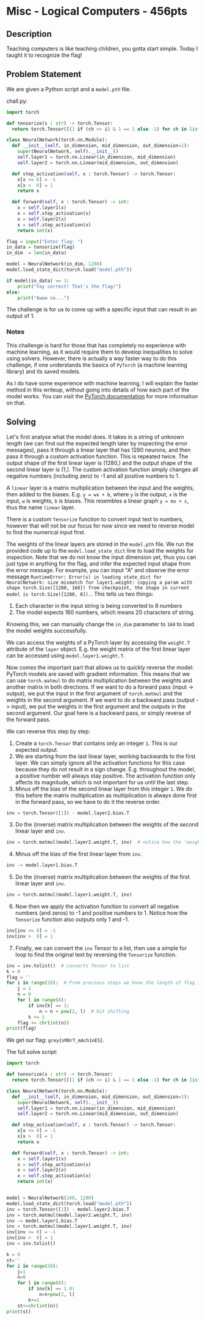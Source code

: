 # Misc - Logical Computers - 456pts

## Description
Teaching computers is like teaching children, you gotta start simple. Today I taught it to recognize the flag!

## Problem Statement

We are given a Python script and a `model.pth` file.

chall.py:
```python
import torch

def tensorize(s : str) -> torch.Tensor:
  return torch.Tensor([(1 if (ch >> i) & 1 == 1 else -1) for ch in list(map(ord, s)) for i in range(8)])

class NeuralNetwork(torch.nn.Module):
  def __init__(self, in_dimension, mid_dimension, out_dimension=1):
    super(NeuralNetwork, self).__init__()
    self.layer1 = torch.nn.Linear(in_dimension, mid_dimension)
    self.layer2 = torch.nn.Linear(mid_dimension, out_dimension)

  def step_activation(self, x : torch.Tensor) -> torch.Tensor:
    x[x <= 0] = -1
    x[x >  0] = 1
    return x

  def forward(self, x : torch.Tensor) -> int:
    x = self.layer1(x)
    x = self.step_activation(x)
    x = self.layer2(x)
    x = self.step_activation(x)
    return int(x)

flag = input("Enter flag: ")
in_data = tensorize(flag)
in_dim	= len(in_data)

model = NeuralNetwork(in_dim, 1280)
model.load_state_dict(torch.load("model.pth"))

if model(in_data) == 1:
	print("Yay correct! That's the flag!")
else:
	print("Awww no...")
```

The challenge is for us to come up with a specific input that can result in an output of 1.

### Notes
This challenge is hard for those that has completely no experience with machine learning, as it would require them to develop inequalities to solve using solvers. However, there is actually a way faster way to do this challenge, if one understands the basics of `PyTorch` (a machine learning library) and its saved models.

As I do have some experience with machine learning, I will explain the faster method in this writeup, without going into details of how each part of the model works. You can visit the [PyTorch documentation](https://pytorch.org/docs/stable/index.html) for more information on that.

## Solving

Let's first analyse what the model does. It takes in a string of unknown length (we can find out the expected length later by inspecting the error messages), pass it through a linear layer that has 1280 neurons, and then pass it through a custom activation function. This is repeated twice. The output shape of the first linear layer is (1280,) and the output shape of the second linear layer is (1,). The custom activation function simply changes all negative numbers (including zero) to -1 and all positive numbers to 1.

A `linear` layer is a matrix multiplication between the input and the weights, then added to the biases. E.g. `y = wx + b`, where `y` is the output, `x` is the input, `w` is weights, `b` is biases. This resembles a linear graph `y = mx + c`, thus the name `linear` layer.

There is a custom `Tensorize` function to convert input text to numbers, however that will not be our focus for now since we need to reverse model to find the numerical input first.

The weights of the linear layers are stored in the `model.pth` file. We run the provided code up to the `model.load_state_dict` line to load the weights for inspection. Note that we do not know the input dimension yet, thus you can just type in anything for the flag, and infer the expected input shape from the error message. For example, you can input "A" and observe the error message `RuntimeError: Error(s) in loading state_dict for NeuralNetwork:
	size mismatch for layer1.weight: copying a param with shape torch.Size([1280, 160]) from checkpoint, the shape in current model is torch.Size([1280, 8]).`. This tells us two things:

1. Each character in the input string is being converted to 8 numbers
2. The model expects 160 numbers, which means 20 characters of string.

Knowing this, we can manually change the `in_dim` parameter to `160` to load the model weights successfully.

We can access the weights of a PyTorch layer by accessing the `weight.T` attribute of the `layer` object. E.g. the weight matrix of the first linear layer can be accessed using `model.layer1.weight.T`.

Now comes the important part that allows us to quickly reverse the model: PyTorch models are saved with gradient information. This means that we can use `torch.matmul` to do matrix multiplication between the weights and another matrix in both directions. If we want to do a forward pass (input -> output), we put the input in the first argument of `torch.matmul` and the weights in the second argument. If we want to do a backward pass (output -> input), we put the weights in the first argument and the outputs in the second argument. Our goal here is a backward pass, or simply reverse of the forward pass.

We can reverse this step by step:
1. Create a `torch.Tensor` that contains only an integer `1`. This is our expected output.
2. We are starting from the last linear layer, working backwards to the first layer. We can simply ignore all the activation functions for this case because they do not result in a sign change. E.g. throughout the model, a positive number will always stay positive. The activation function only affects its magnitude, which is not important for us until the last step.
3. Minus off the bias of the second linear layer from this integer `1`. We do this before the matrix multiplication as multiplication is always done first in the forward pass, so we have to do it the reverse order.
```python
inv = torch.Tensor([1]) - model.layer2.bias.T
```
3. Do the (inverse) matrix multiplication between the weights of the second linear layer and `inv`.
```python
inv = torch.matmul(model.layer2.weight.T, inv)  # notice how the 'weight' is the 'input' argument of torch.matmul
```
4. Minus off the bias of the first linear layer from `inv`.
```python
inv -= model.layer1.bias.T
```
5. Do the (inverse) matrix multiplication between the weights of the first linear layer and `inv`.
```python
inv = torch.matmul(model.layer1.weight.T, inv)
```
6. Now then we apply the activation function to convert all negative numbers (and zeros) to -1 and positive numbers to 1. Notice how the `Tensorize` function also outputs only 1 and -1.
```python
inv[inv <= 0] = -1
inv[inv >  0] = 1
```
7. Finally, we can convert the `inv` Tensor to a list, then use a simple for loop to find the original text by reversing the `Tensorize` function.
```python
inv = inv.tolist()  # converts Tensor to list
k = 0
flag = ''
for i in range(20):  # From previous steps we know the length of flag is 20 characters
    j = 1
    n = 0
    for l in range(8):
        if inv[k] == 1:
            n = n + pow(2, l)  # bit shifting
        k += 1
    flag += chr(int(n))
print(flag)
```
We get our flag: `grey{sM0rT_mAch1nE5}`.

The full solve script:
```python
import torch

def tensorize(s : str) -> torch.Tensor:
  return torch.Tensor([(1 if (ch >> i) & 1 == 1 else -1) for ch in list(map(ord, s)) for i in range(8)])

class NeuralNetwork(torch.nn.Module):
  def __init__(self, in_dimension, mid_dimension, out_dimension=1):
    super(NeuralNetwork, self).__init__()
    self.layer1 = torch.nn.Linear(in_dimension, mid_dimension)
    self.layer2 = torch.nn.Linear(mid_dimension, out_dimension)

  def step_activation(self, x : torch.Tensor) -> torch.Tensor:
    x[x <= 0] = -1
    x[x >  0] = 1
    return x

  def forward(self, x : torch.Tensor) -> int:
    x = self.layer1(x)
    x = self.step_activation(x)
    x = self.layer2(x)
    x = self.step_activation(x)
    return int(x)


model = NeuralNetwork(160, 1280)
model.load_state_dict(torch.load("model.pth"))
inv = torch.Tensor([1]) - model.layer2.bias.T
inv = torch.matmul(model.layer2.weight.T, inv)
inv -= model.layer1.bias.T
inv = torch.matmul(model.layer1.weight.T, inv)
inv[inv <= 0] = -1
inv[inv >  0] = 1
inv = inv.tolist()

k = 0
st=''
for i in range(20):
    j=1
    n=0
    for l in range(8):
        if inv[k] == 1.0:
            n=n+pow(2, l)
        k+=1
    st+=chr(int(n))
print(st)
```